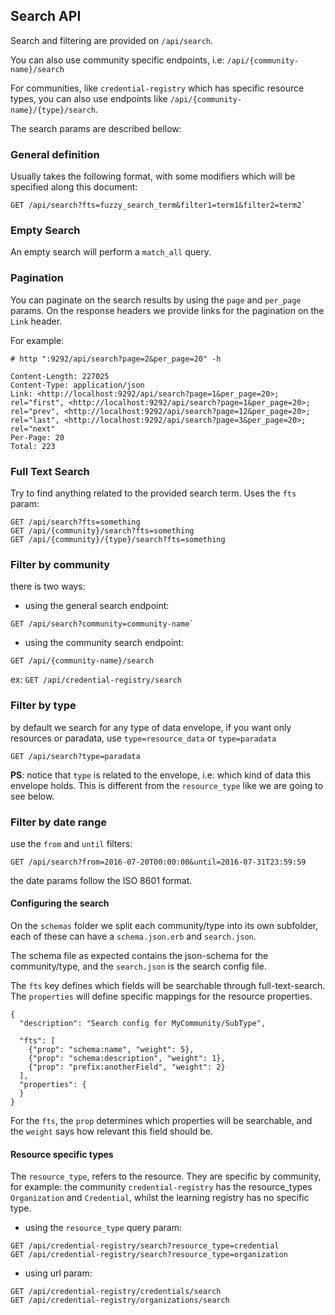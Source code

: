 ## Search API

Search and filtering are provided on `/api/search`.

You can also use community specific endpoints, i.e: `/api/{community-name}/search`

For communities, like `credential-registry` which has specific resource types,
you can also use endpoints like `/api/{community-name}/{type}/search`.

The search params are described bellow:

### General definition

Usually takes the following format, with some modifiers which will be specified
along this document:

```
GET /api/search?fts=fuzzy_search_term&filter1=term1&filter2=term2`
```

### Empty Search

An empty search will perform a `match_all` query.

### Pagination

You can paginate on the search results by using the `page` and `per_page` params.
On the response headers we provide links for the pagination on the `Link` header.

For example:

```
# http ":9292/api/search?page=2&per_page=20" -h

Content-Length: 227025
Content-Type: application/json
Link: <http://localhost:9292/api/search?page=1&per_page=20>; rel="first", <http://localhost:9292/api/search?page=1&per_page=20>; rel="prev", <http://localhost:9292/api/search?page=12&per_page=20>; rel="last", <http://localhost:9292/api/search?page=3&per_page=20>; rel="next"
Per-Page: 20
Total: 223
```

### Full Text Search

Try to find anything related to the provided search term.
Uses the `fts` param:

```
GET /api/search?fts=something
GET /api/{community}/search?fts=something
GET /api/{community}/{type}/search?fts=something
```

### Filter by community

there is two ways:

- using the general search endpoint:

```
GET /api/search?community=community-name`
```

- using the community search endpoint:

```
GET /api/{community-name}/search
```

ex: `GET /api/credential-registry/search`

### Filter by type

by default we search for any type of data envelope, if you want only
resources or paradata, use `type=resource_data` or `type=paradata`

```
GET /api/search?type=paradata
```

**PS**: notice that `type` is related to the envelope,
i.e: which kind of data this envelope holds.
This is different from the `resource_type` like we are going to see below.

### Filter by date range

use the `from` and `until` filters:

```
GET /api/search?from=2016-07-20T00:00:00&until=2016-07-31T23:59:59
```

the date params follow the ISO 8601 format.

#### Configuring the search

On the `schemas` folder we split each community/type into its own subfolder,
 each of these can have a `schema.json.erb` and `search.json`.

The schema file as expected contains the json-schema for the community/type,
and the `search.json` is the search config file.

The `fts` key defines which fields will be searchable through full-text-search.
The `properties` will define specific mappings for the resource properties.

```
{
  "description": "Search config for MyCommunity/SubType",

  "fts": [
    {"prop": "schema:name", "weight": 5},
    {"prop": "schema:description", "weight": 1},
    {"prop": "prefix:anotherField", "weight": 2}
  ],
  "properties": {
  }
}
```

For the `fts`, the `prop` determines which properties will be searchable,
and the `weight` says how relevant this field should be.

#### Resource specific types

The `resource_type`, refers to the resource.
They are specific by community, for example: the community `credential-registry`
has the resource_types `Organization` and `Credential`,
whilst the learning registry has no specific type.

- using the `resource_type` query param:

```
GET /api/credential-registry/search?resource_type=credential
GET /api/credential-registry/search?resource_type=organization
```

- using url param:

```
GET /api/credential-registry/credentials/search
GET /api/credential-registry/organizations/search
```
